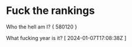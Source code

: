 # Fuck the rankings

Who the hell am I?
{ 580120 }

What fucking year is it?
[ 2024-01-07T17:08:38Z ]
